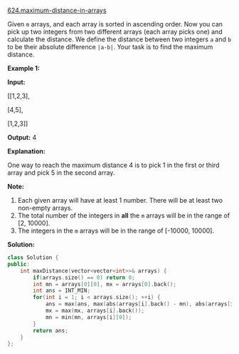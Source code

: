 [624.maximum-distance-in-arrays](https://leetcode.com/problems/maximum-distance-in-arrays/)  

Given `m` arrays, and each array is sorted in ascending order. Now you can pick up two integers from two different arrays (each array picks one) and calculate the distance. We define the distance between two integers `a` and `b` to be their absolute difference `|a-b|`. Your task is to find the maximum distance.

**Example 1:**  

  
**Input:** 
  
\[\[1,2,3\],
  
 \[4,5\],
  
 \[1,2,3\]\]
  
**Output:** 4
  
**Explanation:** 
  
One way to reach the maximum distance 4 is to pick 1 in the first or third array and pick 5 in the second array.
  

**Note:**  

1.  Each given array will have at least 1 number. There will be at least two non-empty arrays.
2.  The total number of the integers in **all** the `m` arrays will be in the range of \[2, 10000\].
3.  The integers in the `m` arrays will be in the range of \[-10000, 10000\].  



**Solution:**  

```cpp
class Solution {
public:
    int maxDistance(vector<vector<int>>& arrays) {
        if(arrays.size() == 0) return 0;
        int mn = arrays[0][0], mx = arrays[0].back();
        int ans = INT_MIN;
        for(int i = 1; i < arrays.size(); ++i) {
            ans = max(ans, max(abs(arrays[i].back() - mn), abs(arrays[i][0] - mx)) );
            mx = max(mx, arrays[i].back());
            mn = min(mn, arrays[i][0]);
        }
        return ans;
    }
};
```
      